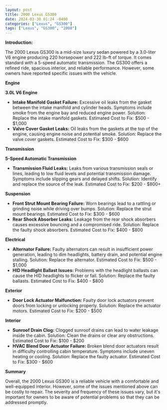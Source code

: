 ```yaml
---
layout: post
title: 2000 Lexus GS300
date: 2024-03-30 01:24 -0400
categories: ["Lexus", "GS300"]
tags: ["Lexus", "GS300", "2000"]
---
```

**Introduction:**

The 2000 Lexus GS300 is a mid-size luxury sedan powered by a 3.0-liter V6 engine producing 220 horsepower and 222 lb-ft of torque. It comes standard with a 5-speed automatic transmission. The GS300 offers a refined ride, spacious interior, and reliable performance. However, some owners have reported specific issues with the vehicle.

**Engine**

**3.0L V6 Engine**

* **Intake Manifold Gasket Failure:** Excessive oil leaks from the gasket between the intake manifold and cylinder heads. Symptoms include smoke from the engine bay and reduced engine power. Solution: Replace the intake manifold gaskets. Estimated Cost to Fix: $500 - $1,000
* **Valve Cover Gasket Leaks:** Oil leaks from the gaskets at the top of the engine, causing engine noise and potential smoke. Solution: Replace the valve cover gaskets. Estimated Cost to Fix: $300 - $600

**Transmission**

**5-Speed Automatic Transmission**

* **Transmission Fluid Leaks:** Leaks from various transmission seals or lines, leading to low fluid levels and potential transmission damage. Symptoms include slipping gears and delayed shifts. Solution: Identify and replace the source of the leak. Estimated Cost to Fix: $200 - $800+

**Suspension**

* **Front Strut Mount Bearing Failure:** Worn bearings lead to a rattling or grinding noise while driving over bumps. Solution: Replace the strut mount bearings. Estimated Cost to Fix: $300 - $600
* **Rear Shock Absorber Leaks:** Leakage from the rear shock absorbers causes excessive bouncing and a compromised ride. Solution: Replace the faulty shock absorbers. Estimated Cost to Fix: $400 - $800

**Electrical**

* **Alternator Failure:** Faulty alternators can result in insufficient power generation, leading to dim headlights, battery drain, and potential engine stalling. Solution: Replace the alternator. Estimated Cost to Fix: $500 - $1,000
* **HID Headlight Ballast Issues:** Problems with the headlight ballasts can cause the HID headlights to flicker or fail. Solution: Replace the faulty ballasts. Estimated Cost to Fix: $400 - $800

**Exterior**

* **Door Lock Actuator Malfunction:** Faulty door lock actuators prevent doors from locking or unlocking properly. Solution: Replace the actuator motors. Estimated Cost to Fix: $200 - $500

**Interior**

* **Sunroof Drain Clog:** Clogged sunroof drains can lead to water leakage inside the cabin. Solution: Clean the drains or clear any obstructions. Estimated Cost to Fix: $100 - $200
* **HVAC Blend Door Actuator Failure:** Broken blend door actuators result in difficulty controlling cabin temperature. Symptoms include uneven heating or cooling. Solution: Replace the faulty actuator. Estimated Cost to Fix: $300 - $600

**Summary**

Overall, the 2000 Lexus GS300 is a reliable vehicle with a comfortable and well-equipped interior. However, some of the issues mentioned above can be costly to repair. The severity and frequency of these issues vary, but it's important for owners to be aware of potential problems so that they can be addressed promptly.
